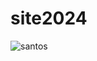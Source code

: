 # site2024
![santos](https://www.google.com/url?sa=i&url=https%3A%2F%2Fwww.youtube.com%2Fuser%2Fsantostvoficial%2Ffeatured&psig=AOvVaw0s49cp26-h_GFOVymtWfLp&ust=1709852882055000&source=images&cd=vfe&opi=89978449&ved=0CBIQjRxqFwoTCKC208Dg4IQDFQAAAAAdAAAAABAD)
